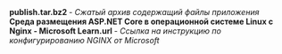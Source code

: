 <!DOCTYPE html>
<html>
  <body>
    <div>
      <strong>
        publish.tar.bz2
      </strong>
      -
      <i>
        Сжатый архив содержащий файлы приложения
      </i>
    </div>
    <div>
      <strong>
        Среда размещения ASP.NET Core в операционной системе Linux с Nginx - Microsoft Learn.url
      </strong>
      - 
      <i>
        Ссылка на инструкцию по конфигурированию NGINX от Microsoft
      </i>
    </div>
  </body>
</html>

